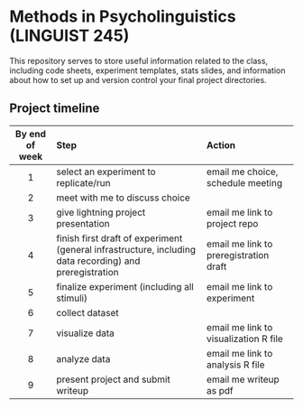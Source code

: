 # Methods in Psycholinguistics (LINGUIST 245)

This repository serves to store useful information related to the class, including code sheets, experiment templates, stats slides, and information about how to set up and version control your final project directories.

## Project timeline

| By end of week | Step | Action |
|:--------------:|:----| :----|
| 1 | select an experiment to replicate/run | email me choice, schedule meeting |
| 2 | meet with me to discuss choice | |
| 3 | give lightning project presentation | email me link to project repo |
| 4 | finish first draft of experiment (general infrastructure, including data recording) and preregistration | email me link to preregistration draft |
| 5 | finalize experiment (including all stimuli) | email me link to experiment |
| 6 | collect dataset | |
| 7 | visualize data | email me link to visualization R file |
| 8 | analyze data | email me link to analysis R file |
| 9 | present project and submit writeup | email me writeup as pdf |